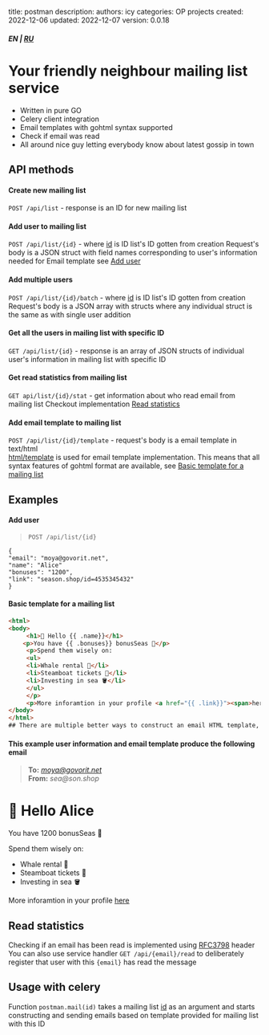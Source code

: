 title: postman
description:
authors: icy
categories: OP projects
created: 2022-12-06
updated: 2022-12-07
version: 0.0.18




##### EN | [RU](README_RU.md)


# Your friendly neighbour mailing list service

- Written in pure GO
- Celery client integration
- Email templates with gohtml syntax supported
- Check if email was read
- All around nice guy letting everybody know about latest gossip in town

## API methods

#### Create new mailing list    

`POST /api/list` - response is an ID for new mailing list

#### Add user to mailing list  

`POST /api/list/{id}` - where [id](id) is ID list's ID gotten from creation
  Request's body is a JSON struct with field names corresponding to user's information needed for Email template see [Add user](#add-user)

#### Add multiple users   

`POST /api/list/{id}/batch` - where [id](id) is ID list's ID gotten from creation
  Request's body is a JSON array with structs where any individual struct is the same as with single user addition

#### Get all the users in mailing list with specific ID   

`GET /api/list/{id}` - response is an array of JSON structs of individual user's information in mailing list with specific ID

#### Get read statistics from mailing list  

`GET api/list/{id}/stat` - get information about who read email from mailing list 
  Checkout implementation [Read statistics](#read-statistics)

#### Add email template to mailing list    

`POST /api/list/{id}/template` - request's body is a email template in text/html  
  [html/template](https://pkg.go.dev/html/template) is used for email template implementation. This means that all syntax features of gohtml format
  are available, see [Basic template for a mailing list](#basic-template-for-a-mailing-list)

## Examples

#### Add user

> `POST /api/list/{id}`
```
{
"email": "moya@govorit.net",
"name": "Alice"
"bonuses": "1200",
"link": "season.shop/id=4535345432"
}
```

#### Basic template for a mailing list

```html
<html>
<body>
     <h1>👋 Hello {{ .name}}</h1>
    <p>You have {{ .bonuses}} bonusSeas 🐳</p>
     <p>Spend them wisely on:
     <ul>
     <li>Whale rental 🐋</li>
     <li>Steamboat tickets 💨</li>
     <li>Investing in sea 🪣</li> 
     </ul>
     </p>
     <p>More inforamtion in your profile <a href="{{ .link}}"><span>here</span> </a></p>
</body>
</html>
## There are multiple better ways to construct an email HTML template, this is just a simple example
```

#### This example user information and email template produce the following email


> **To:** <em>moya@govorit.net</em>   
> **From:** _sea@son.shop_
<html>
  <body>
  <h1>👋 Hello Alice</h1>
  <p>You have 1200 bonusSeas 🐳</p>
  <p>Spend them wisely on:
  <ul>
  <li>Whale rental 🐋</li>
  <li>Steamboat tickets 💨</li>
  <li>Investing in sea 🪣</li> 
  </ul>
  </p>
  <p>More inforamtion in your profile <a href="season.shop"><span>here</span> </a></p>
  </body>
  </html>



## Read statistics

Checking if an email has been read is implemented using [RFC3798](https://datatracker.ietf.org/doc/html/rfc3798) header    
You can also use service handler `GET /api/{email}/read` to deliberately register that user with this `{email}` has read the message  

## Usage with celery

Function `postman.mail(id)` takes a mailing list [id](id) as an argument and starts constructing and sending emails based on template provided for mailing list with this ID
